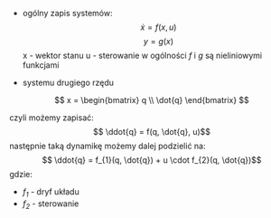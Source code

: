 - ogólny zapis systemów:
 $$\dot{x} = f (x,u) $$
 $$y = g(x) $$
 x - wektor stanu
 u - sterowanie
w ogólności *f* i *g* są nieliniowymi funkcjami

- systemu drugiego rzędu

$$ x = \begin{bmatrix}
q \\
\dot{q}
\end{bmatrix} $$ 

czyli możemy zapisać:
$$ \ddot{q} = f(q, \dot{q}, u)$$
następnie taką dynamikę możemy dalej podzielić na:
$$ \ddot{q} = f_{1}(q, \dot{q}) + u \cdot f_{2}(q, \dot{q})$$
gdzie:
- *$f_1$* - dryf układu
- *$f_2$* - sterowanie


